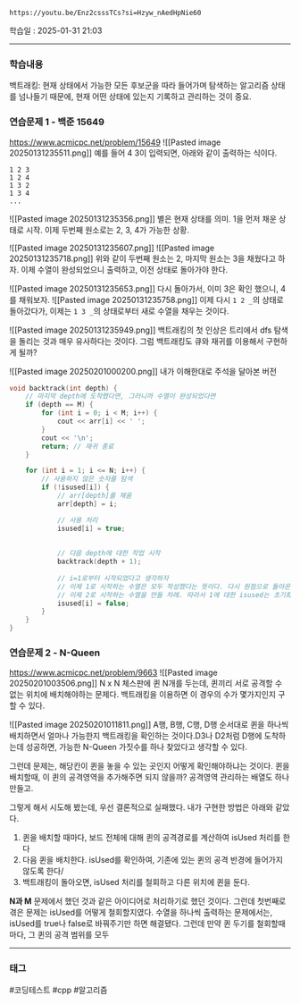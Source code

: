 ```vid
https://youtu.be/Enz2csssTCs?si=Hzyw_nAedHpNie60
```

학습일 : 2025-01-31 21:03

---
### 학습내용
백트래킹: 현재 상태에서 가능한 모든 후보군을 따라 들어가며 탐색하는 알고리즘
상태를 넘나들기 때문에, 현재 어떤 상태에 있는지 기록하고 관리하는 것이 중요.

### 연습문제 1 - 백준 15649
https://www.acmicpc.net/problem/15649
![[Pasted image 20250131235511.png]]
예를 들어 4 3이 입력되면, 아래와 같이 출력하는 식이다.
```
1 2 3
1 2 4
1 3 2
1 3 4
...
```


![[Pasted image 20250131235356.png]]
별은 현재 상태를 의미. 1을 먼저 채운 상태로 시작. 이제 두번째 원소로는 2, 3, 4가 가능한 상황.

![[Pasted image 20250131235607.png]]
![[Pasted image 20250131235718.png]]
위와 같이 두번째 원소는 2, 마지막 원소는 3을 채웠다고 하자. 이제 수열이 완성되었으니 출력하고, 이전 상태로 돌아가야 한다.

![[Pasted image 20250131235653.png]]
다시 돌아가서, 이미 3은 확인 했으니, 4를 채워보자.
![[Pasted image 20250131235758.png]]
이제 다시 `1 2 _`의 상태로 돌아갔다가, 이제는 `1 3 _`의 상태로부터 새로 수열을 채우는 것이다.

![[Pasted image 20250131235949.png]]
백트래킹의 첫 인상은 트리에서 dfs 탐색을 돌리는 것과 매우 유사하다는 것이다. 그럼 백트래킹도 큐와 재귀를 이용해서 구현하게 될까?

![[Pasted image 20250201000200.png]]
내가 이해한대로 주석을 달아본 버전
```c++ title="백트래킹 연습" fold
void backtrack(int depth) {
    // 마지막 depth에 도착했다면, 그러니까 수열이 완성되었다면
    if (depth == M) {
        for (int i = 0; i < M; i++) {
            cout << arr[i] << ' ';
        }
        cout << '\n';
        return; // 재귀 종료
    }

    for (int i = 1; i <= N; i++) {
        // 사용하지 않은 숫자를 탐색
        if (!isused[i]) {
            // arr[depth]를 채움
            arr[depth] = i;

            // 사용 처리
            isused[i] = true;
            
            
            // 다음 depth에 대한 작업 시작
            backtrack(depth + 1);
            
            // i=1로부터 시작되었다고 생각하자
            // 이제 1로 시작하는 수열은 모두 작성했다는 뜻이다. 다시 원점으로 돌아온 것.
            // 이제 2로 시작하는 수열을 만들 차례. 따라서 1에 대한 isused는 초기화해야 한다.
            isused[i] = false;
        }
    }
}
```

### 연습문제 2 - N-Queen
https://www.acmicpc.net/problem/9663
![[Pasted image 20250201003506.png]]
N x N 체스판에 퀸 N개를 두는데, 퀸끼리 서로 공격할 수 없는 위치에 배치해야하는 문제다.
백트래킹을 이용하면 이 경우의 수가 몇가지인지 구할 수 있다.

![[Pasted image 20250201011811.png]]
A행, B행, C행, D행 순서대로 퀸을 하나씩 배치하면서 얼마나 가능한지 백트래킹을 확인하는 것이다.D3나 D2처럼 D행에 도착하는데 성공하면, 가능한 N-Queen 가짓수를 하나 찾았다고 생각할 수 있다.

그런데 문제는, 해당칸이 퀸을 놓을 수 있는 곳인지 어떻게 확인해야하냐는 것이다. 퀸을 배치할때, 이 퀸의 공격영역을 추가해주면 되지 않을까? 공격영역 관리하는 배열도 하나 만들고.

그렇게 해서 시도해 봤는데, 우선 결론적으로 실패했다. 내가 구현한 방법은 아래와 같았다.
1. 퀸을 배치할 때마다, 보드 전체에 대해 퀸의 공격경로를 계산하여 isUsed 처리를 한다
2. 다음 퀸을 배치한다. isUsed를 확인하여, 기존에 있는 퀸의 공격 반경에 들어가지 않도록 한다/
3. 백트래킹이 돌아오면, isUsed 처리를 철회하고 다른 위치에 퀸을 둔다.

**N과 M** 문제에서 했던 것과 같은 아이디어로 처리하기로 했던 것이다. 그런데 첫번째로 겪은 문제는 isUsed를 어떻게 철회할지였다. 수열을 하나씩 출력하는 문제에서는, isUsed를 true나 false로 바꿔주기만 하면 해결됐다. 그런데 만약 퀸 두기를 철회할때마다, 그 퀸의 공격 범위를 모두 






---
### 태그
#코딩테스트 #cpp #알고리즘




